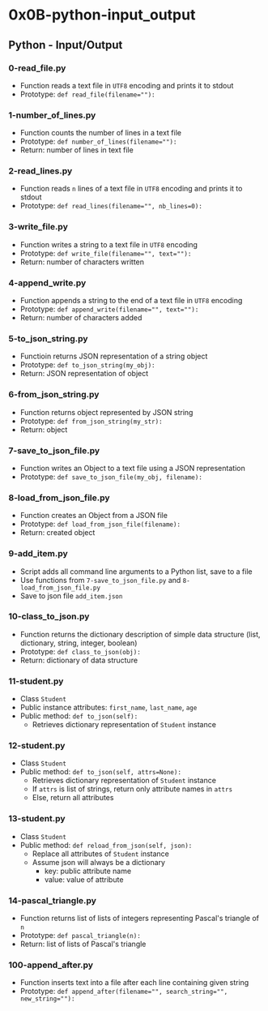 # 0x0B-python-input_output

## Python - Input/Output
### 0-read_file.py  
* Function reads a text file in `UTF8` encoding and prints it to stdout
* Prototype: `def read_file(filename=""):`

### 1-number_of_lines.py  
* Function counts the number of lines in a text file
* Prototype: `def number_of_lines(filename=""):`
* Return: number of lines in text file

### 2-read_lines.py  
* Function reads `n` lines of a text file in `UTF8` encoding and prints it to stdout
* Prototype: `def read_lines(filename="", nb_lines=0):`

### 3-write_file.py  
* Function writes a string to a text file in `UTF8` encoding
* Prototype: `def write_file(filename="", text=""):`
* Return: number of characters written

### 4-append_write.py  
* Function appends a string to the end of a text file in `UTF8` encoding
* Prototype: `def append_write(filename="", text=""):`
* Return: number of characters added

### 5-to_json_string.py  
* Functioin returns JSON representation of a string object 
* Prototype: `def to_json_string(my_obj):`
* Return: JSON representation of object

### 6-from_json_string.py  
* Function returns object represented by JSON string
* Prototype: `def from_json_string(my_str):`
* Return: object

### 7-save_to_json_file.py  
* Function writes an Object to a text file using a JSON representation
* Prototype: `def save_to_json_file(my_obj, filename):`

### 8-load_from_json_file.py  
* Function creates an Object from a JSON file
* Prototype: `def load_from_json_file(filename):`
* Return: created object

### 9-add_item.py  
* Script adds all command line arguments to a Python list, save to a file
* Use functions from `7-save_to_json_file.py` and `8-load_from_json_file.py`
* Save to json file `add_item.json`

### 10-class_to_json.py  
* Function returns the dictionary description of simple data structure (list, dictionary, string, integer, boolean)
* Prototype: `def class_to_json(obj):`
* Return: dictionary of data structure

### 11-student.py  
* Class `Student`
* Public instance attributes: `first_name`, `last_name`, `age`
* Public method: `def to_json(self):`
  * Retrieves dictionary representation of `Student` instance

### 12-student.py  
* Class `Student`
* Public method: `def to_json(self, attrs=None):`
  * Retrieves dictionary representation of `Student` instance
  * If `attrs` is list of strings, return only attribute names in `attrs`
  * Else, return all attributes

### 13-student.py  
* Class `Student`
* Public method: `def reload_from_json(self, json):`
  * Replace all attributes of `Student` instance
  * Assume json will always be a dictionary
    * key: public attribute name
    * value: value of attribute

### 14-pascal_triangle.py  
* Function returns list of lists of integers representing Pascal's triangle of `n`
* Prototype: `def pascal_triangle(n):`
* Return: list of lists of Pascal's triangle

### 100-append_after.py  
* Function inserts text into a file after each line containing given string
* Prototype: `def append_after(filename="", search_string="", new_string=""):`
